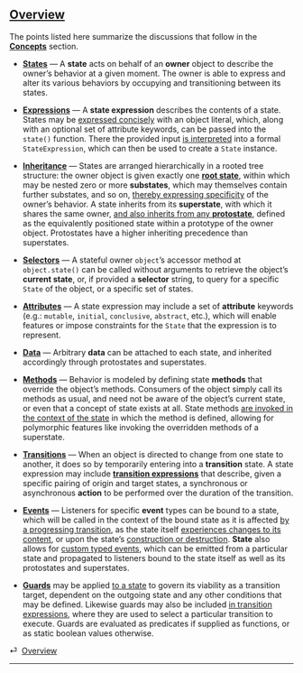 ## [Overview](#overview)

The points listed here summarize the discussions that follow in the [**Concepts**](#concepts) section.

* [**States**](#concepts--states) — A **state** acts on behalf of an **owner** object to describe the owner’s behavior at a given moment. The owner is able to express and alter its various behaviors by occupying and transitioning between its states.

* [**Expressions**](#concepts--expressions) — A **state expression** describes the contents of a state. States may be [expressed concisely](#concepts--expressions--shorthand) with an object literal, which, along with an optional set of attribute keywords, can be passed into the `state()` function. There the provided input [is interpreted](#concepts--expressions--interpreting-expression-input) into a formal `StateExpression`, which can then be used to create a `State` instance.

* [**Inheritance**](#concepts--inheritance) — States are arranged hierarchically in a rooted tree structure: the owner object is given exactly one [**root state**](#concepts--inheritance--the-root-state), within which may be nested zero or more **substates**, which may themselves contain further substates, and so on, [thereby expressing specificity](#concepts--inheritance--superstates-and-substates) of the owner’s behavior. A state inherits from its **superstate**, with which it shares the same owner, [and also inherits from any **protostate**](#concepts--inheritance--protostates), defined as the equivalently positioned state within a prototype of the owner object. Protostates have a higher inheriting precedence than superstates.

* [**Selectors**](#concepts--selectors) — A stateful owner `object`’s accessor method at `object.state()` can be called without arguments to retrieve the object’s **current state**, or, if provided a **selector** string, to query for a specific `State` of the object, or a specific set of states.

* [**Attributes**](#concepts--attributes) — A state expression may include a set of **attribute** keywords (e.g.: `mutable`, `initial`, `conclusive`, `abstract`, etc.), which will enable features or impose constraints for the `State` that the expression is to represent.

* [**Data**](#concepts--data) — Arbitrary **data** can be attached to each state, and inherited accordingly through protostates and superstates.

* [**Methods**](#concepts--methods) — Behavior is modeled by defining state **methods** that override the object’s methods. Consumers of the object simply call its methods as usual, and need not be aware of the object’s current state, or even that a concept of state exists at all. State methods [are invoked in the context of the state](#concepts--methods--context) in which the method is defined, allowing for polymorphic features like invoking the overridden methods of a superstate.

* [**Transitions**](#concepts--transitions) — When an object is directed to change from one state to another, it does so by temporarily entering into a **transition** state. A state expression may include [**transition expressions**](#concepts--transitions--expressions) that describe, given a specific pairing of origin and target states, a synchronous or asynchronous **action** to be performed over the duration of the transition.

* [**Events**](#concepts--events) — Listeners for specific **event** types can be bound to a state, which will be called in the context of the bound state as it is affected [by a progressing transition](#concepts--events--transitional), as the state itself [experiences changes to its content](#concepts--events--mutation), or upon the state’s [construction or destruction](#concepts--events--existential). **State** also allows for [custom typed events](#concepts--events--custom), which can be emitted from a particular state and propagated to listeners bound to the state itself as well as its protostates and superstates.

* [**Guards**](#concepts--guards) may be applied [to a state](#concepts--state-guards) to govern its viability as a transition target, dependent on the outgoing state and any other conditions that may be defined. Likewise guards may also be included [in transition expressions](#concepts--transition-guards), where they are used to select a particular transition to execute. Guards are evaluated as predicates if supplied as functions, or as static boolean values otherwise.

<div class="backcrumb">
⏎  <a class="section" href="#overview">Overview</a>
</div>

* * *
